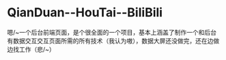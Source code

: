 # QianDuan--HouTai--BiliBili
嗯/~一个后台前端页面，是个很全面的一个项目，基本上涵盖了制作一个和后台有数据交互交互页面所需的所有技术（我认为嗷），数据大屏还没做完，还在边做边找工作（悲/~）

